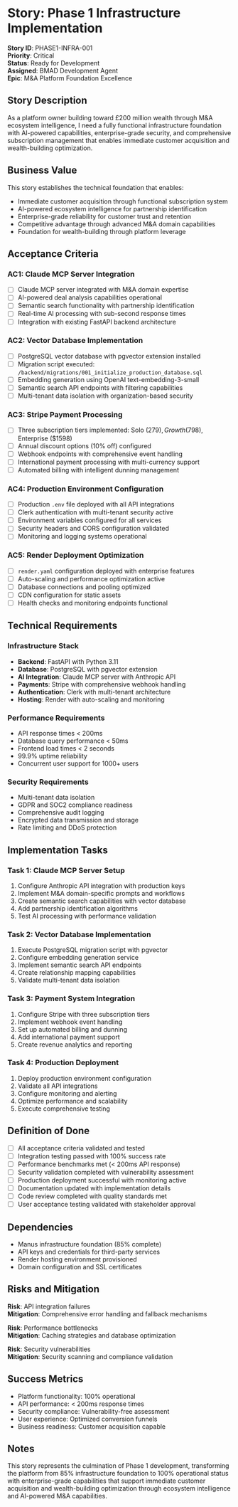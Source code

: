 # Story: Phase 1 Infrastructure Implementation

**Story ID**: PHASE1-INFRA-001  
**Priority**: Critical  
**Status**: Ready for Development  
**Assigned**: BMAD Development Agent  
**Epic**: M&A Platform Foundation Excellence

## Story Description

As a platform owner building toward £200 million wealth through M&A ecosystem intelligence, I need a fully functional infrastructure foundation with AI-powered capabilities, enterprise-grade security, and comprehensive subscription management that enables immediate customer acquisition and wealth-building optimization.

## Business Value

This story establishes the technical foundation that enables:

- Immediate customer acquisition through functional subscription system
- AI-powered ecosystem intelligence for partnership identification
- Enterprise-grade reliability for customer trust and retention
- Competitive advantage through advanced M&A domain capabilities
- Foundation for wealth-building through platform leverage

## Acceptance Criteria

### **AC1: Claude MCP Server Integration**

- [ ] Claude MCP server integrated with M&A domain expertise
- [ ] AI-powered deal analysis capabilities operational
- [ ] Semantic search functionality with partnership identification
- [ ] Real-time AI processing with sub-second response times
- [ ] Integration with existing FastAPI backend architecture

### **AC2: Vector Database Implementation**

- [ ] PostgreSQL vector database with pgvector extension installed
- [ ] Migration script executed: `/backend/migrations/001_initialize_production_database.sql`
- [ ] Embedding generation using OpenAI text-embedding-3-small
- [ ] Semantic search API endpoints with filtering capabilities
- [ ] Multi-tenant data isolation with organization-based security

### **AC3: Stripe Payment Processing**

- [ ] Three subscription tiers implemented: Solo ($279), Growth ($798), Enterprise ($1598)
- [ ] Annual discount options (10% off) configured
- [ ] Webhook endpoints with comprehensive event handling
- [ ] International payment processing with multi-currency support
- [ ] Automated billing with intelligent dunning management

### **AC4: Production Environment Configuration**

- [ ] Production `.env` file deployed with all API integrations
- [ ] Clerk authentication with multi-tenant security active
- [ ] Environment variables configured for all services
- [ ] Security headers and CORS configuration validated
- [ ] Monitoring and logging systems operational

### **AC5: Render Deployment Optimization**

- [ ] `render.yaml` configuration deployed with enterprise features
- [ ] Auto-scaling and performance optimization active
- [ ] Database connections and pooling optimized
- [ ] CDN configuration for static assets
- [ ] Health checks and monitoring endpoints functional

## Technical Requirements

### **Infrastructure Stack**

- **Backend**: FastAPI with Python 3.11
- **Database**: PostgreSQL with pgvector extension
- **AI Integration**: Claude MCP server with Anthropic API
- **Payments**: Stripe with comprehensive webhook handling
- **Authentication**: Clerk with multi-tenant architecture
- **Hosting**: Render with auto-scaling and monitoring

### **Performance Requirements**

- API response times < 200ms
- Database query performance < 50ms
- Frontend load times < 2 seconds
- 99.9% uptime reliability
- Concurrent user support for 1000+ users

### **Security Requirements**

- Multi-tenant data isolation
- GDPR and SOC2 compliance readiness
- Comprehensive audit logging
- Encrypted data transmission and storage
- Rate limiting and DDoS protection

## Implementation Tasks

### **Task 1: Claude MCP Server Setup**

1. Configure Anthropic API integration with production keys
2. Implement M&A domain-specific prompts and workflows
3. Create semantic search capabilities with vector database
4. Add partnership identification algorithms
5. Test AI processing with performance validation

### **Task 2: Vector Database Implementation**

1. Execute PostgreSQL migration script with pgvector
2. Configure embedding generation service
3. Implement semantic search API endpoints
4. Create relationship mapping capabilities
5. Validate multi-tenant data isolation

### **Task 3: Payment System Integration**

1. Configure Stripe with three subscription tiers
2. Implement webhook event handling
3. Set up automated billing and dunning
4. Add international payment support
5. Create revenue analytics and reporting

### **Task 4: Production Deployment**

1. Deploy production environment configuration
2. Validate all API integrations
3. Configure monitoring and alerting
4. Optimize performance and scalability
5. Execute comprehensive testing

## Definition of Done

- [ ] All acceptance criteria validated and tested
- [ ] Integration testing passed with 100% success rate
- [ ] Performance benchmarks met (< 200ms API response)
- [ ] Security validation completed with vulnerability assessment
- [ ] Production deployment successful with monitoring active
- [ ] Documentation updated with implementation details
- [ ] Code review completed with quality standards met
- [ ] User acceptance testing validated with stakeholder approval

## Dependencies

- Manus infrastructure foundation (85% complete)
- API keys and credentials for third-party services
- Render hosting environment provisioned
- Domain configuration and SSL certificates

## Risks and Mitigation

**Risk**: API integration failures  
**Mitigation**: Comprehensive error handling and fallback mechanisms

**Risk**: Performance bottlenecks  
**Mitigation**: Caching strategies and database optimization

**Risk**: Security vulnerabilities  
**Mitigation**: Security scanning and compliance validation

## Success Metrics

- Platform functionality: 100% operational
- API performance: < 200ms response times
- Security compliance: Vulnerability-free assessment
- User experience: Optimized conversion funnels
- Business readiness: Customer acquisition capable

## Notes

This story represents the culmination of Phase 1 development, transforming the platform from 85% infrastructure foundation to 100% operational status with enterprise-grade capabilities that support immediate customer acquisition and wealth-building optimization through ecosystem intelligence and AI-powered M&A capabilities.

